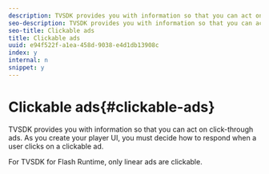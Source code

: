 ```yaml
---
description: TVSDK provides you with information so that you can act on click-through ads. As you create your player UI, you must decide how to respond when a user clicks on a clickable ad.
seo-description: TVSDK provides you with information so that you can act on click-through ads. As you create your player UI, you must decide how to respond when a user clicks on a clickable ad.
seo-title: Clickable ads
title: Clickable ads
uuid: e94f522f-a1ea-458d-9038-e4d1db13908c
index: y
internal: n
snippet: y
---
```


# Clickable ads{#clickable-ads}

TVSDK provides you with information so that you can act on click-through ads. As you create your player UI, you must decide how to respond when a user clicks on a clickable ad.

For TVSDK for Flash Runtime, only linear ads are clickable. 

